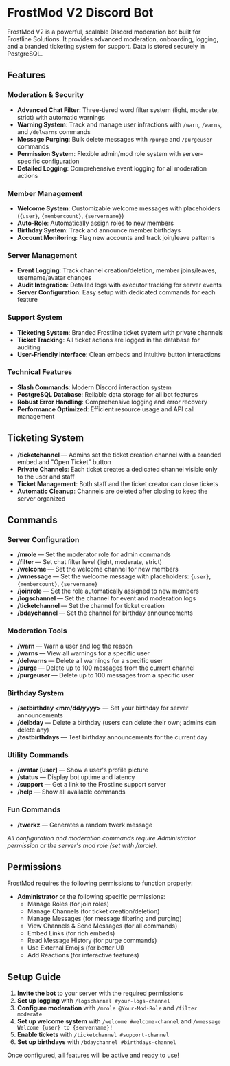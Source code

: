 # FrostMod V2 Discord Bot

FrostMod V2 is a powerful, scalable Discord moderation bot built for Frostline Solutions. It provides advanced moderation, onboarding, logging, and a branded ticketing system for support. Data is stored securely in PostgreSQL.

## Features

### Moderation & Security
- **Advanced Chat Filter**: Three-tiered word filter system (light, moderate, strict) with automatic warnings
- **Warning System**: Track and manage user infractions with `/warn`, `/warns`, and `/delwarns` commands
- **Message Purging**: Bulk delete messages with `/purge` and `/purgeuser` commands
- **Permission System**: Flexible admin/mod role system with server-specific configuration
- **Detailed Logging**: Comprehensive event logging for all moderation actions

### Member Management
- **Welcome System**: Customizable welcome messages with placeholders (`{user}`, `{membercount}`, `{servername}`)
- **Auto-Role**: Automatically assign roles to new members
- **Birthday System**: Track and announce member birthdays
- **Account Monitoring**: Flag new accounts and track join/leave patterns

### Server Management
- **Event Logging**: Track channel creation/deletion, member joins/leaves, username/avatar changes
- **Audit Integration**: Detailed logs with executor tracking for server events
- **Server Configuration**: Easy setup with dedicated commands for each feature

### Support System
- **Ticketing System**: Branded Frostline ticket system with private channels
- **Ticket Tracking**: All ticket actions are logged in the database for auditing
- **User-Friendly Interface**: Clean embeds and intuitive button interactions

### Technical Features
- **Slash Commands**: Modern Discord interaction system
- **PostgreSQL Database**: Reliable data storage for all bot features
- **Robust Error Handling**: Comprehensive logging and error recovery
- **Performance Optimized**: Efficient resource usage and API call management

## Ticketing System
- **/ticketchannel <channel>** — Admins set the ticket creation channel with a branded embed and "Open Ticket" button
- **Private Channels**: Each ticket creates a dedicated channel visible only to the user and staff
- **Ticket Management**: Both staff and the ticket creator can close tickets
- **Automatic Cleanup**: Channels are deleted after closing to keep the server organized

## Commands

### Server Configuration
- **/mrole <role>** — Set the moderator role for admin commands
- **/filter <level>** — Set chat filter level (light, moderate, strict)
- **/welcome <channel>** — Set the welcome channel for new members
- **/wmessage <message>** — Set the welcome message with placeholders: `{user}`, `{membercount}`, `{servername}`
- **/joinrole <role>** — Set the role automatically assigned to new members
- **/logschannel <channel>** — Set the channel for event and moderation logs
- **/ticketchannel <channel>** — Set the channel for ticket creation
- **/bdaychannel <channel>** — Set the channel for birthday announcements

### Moderation Tools
- **/warn <user> <reason>** — Warn a user and log the reason
- **/warns <user>** — View all warnings for a specific user
- **/delwarns <user>** — Delete all warnings for a specific user
- **/purge <amount>** — Delete up to 100 messages from the current channel
- **/purgeuser <user> <amount>** — Delete up to 100 messages from a specific user

### Birthday System
- **/setbirthday <mm/dd/yyyy>** — Set your birthday for server announcements
- **/delbday <user>** — Delete a birthday (users can delete their own; admins can delete any)
- **/testbirthdays** — Test birthday announcements for the current day

### Utility Commands
- **/avatar [user]** — Show a user's profile picture
- **/status** — Display bot uptime and latency
- **/support** — Get a link to the Frostline support server
- **/help** — Show all available commands

### Fun Commands
- **/twerkz** — Generates a random twerk message

*All configuration and moderation commands require Administrator permission or the server's mod role (set with /mrole).*

## Permissions

FrostMod requires the following permissions to function properly:
- **Administrator** or the following specific permissions:
  - Manage Roles (for join roles)
  - Manage Channels (for ticket creation/deletion)
  - Manage Messages (for message filtering and purging)
  - View Channels & Send Messages (for all commands)
  - Embed Links (for rich embeds)
  - Read Message History (for purge commands)
  - Use External Emojis (for better UI)
  - Add Reactions (for interactive features)

## Setup Guide

1. **Invite the bot** to your server with the required permissions
2. **Set up logging** with `/logschannel #your-logs-channel`
3. **Configure moderation** with `/mrole @Your-Mod-Role` and `/filter moderate`
4. **Set up welcome system** with `/welcome #welcome-channel` and `/wmessage Welcome {user} to {servername}!`
5. **Enable tickets** with `/ticketchannel #support-channel`
6. **Set up birthdays** with `/bdaychannel #birthdays-channel`

Once configured, all features will be active and ready to use!
